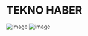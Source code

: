 # TEKNO HABER
![image](https://user-images.githubusercontent.com/92126235/212638064-8902c922-e9af-4856-a838-16317928db51.png)
![image](https://user-images.githubusercontent.com/92126235/212638286-34667716-1048-40c8-9816-2ea066c9938b.png)
